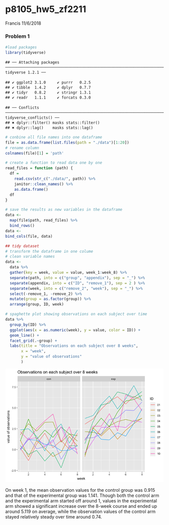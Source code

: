 p8105\_hw5\_zf2211
================
Francis
11/6/2018

### Problem 1

``` r
#load packages
library(tidyverse)
```

    ## ── Attaching packages ───────────────────────────────────────────────────────────────────────── tidyverse 1.2.1 ──

    ## ✔ ggplot2 3.1.0     ✔ purrr   0.2.5
    ## ✔ tibble  1.4.2     ✔ dplyr   0.7.7
    ## ✔ tidyr   0.8.2     ✔ stringr 1.3.1
    ## ✔ readr   1.1.1     ✔ forcats 0.3.0

    ## ── Conflicts ──────────────────────────────────────────────────────────────────────────── tidyverse_conflicts() ──
    ## ✖ dplyr::filter() masks stats::filter()
    ## ✖ dplyr::lag()    masks stats::lag()

``` r
# conbine all file names into one dataframe
file = as.data.frame(list.files(path = "./data")[1:20]) 
# rename column
colnames(file)[1] = 'path'
```

``` r
# create a function to read data one by one 
read_files = function (path) {
  df = 
    read.csv(str_c("./data/", path)) %>% 
    janitor::clean_names() %>% 
    as.data.frame()
  df
}
```

``` r
# save the results as new variables in the dataframe
data <- 
  map(file$path, read_files) %>% 
  bind_rows()
data <- 
bind_cols(file, data)
```

``` r
## tidy dataset
# transform the dataframe in one colume
# clean variable names
data <-  
  data %>% 
  gather(key = week, value = value, week_1:week_8) %>% 
  separate(path, into = c("group", "appendix"), sep = "_") %>% 
  separate(appendix, into = c("ID", "remove_1"), sep = 2 ) %>% 
  separate(week, into = c("remove_2", "week"), sep = "_") %>% 
  select(-remove_1, -remove_2) %>% 
  mutate(group = as.factor(group)) %>% 
  arrange(group, ID, week)
```

``` r
# spaghette plot showing observations on each subject over time
data %>% 
  group_by(ID) %>% 
  ggplot(aes(x = as.numeric(week), y = value, color = ID)) +
  geom_line() +
  facet_grid(.~group) +
  labs(title = "Observations on each subject over 8 weeks", 
       x = "week",
       y = "value of observations"
       )
```

![](p8105_hw5_zf2211_files/figure-markdown_github/unnamed-chunk-6-1.png)

On week 1, the mean observation values for the control group was 0.915 and that of the experimental group was 1.141. Though both the control arm and the experimental arm started off around 1, values in the experimental arm showed a significant increase over the 8-week course and ended up around 5.119 on average, while the observation values of the control arm stayed relatively steady over time around 0.74.
